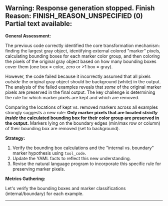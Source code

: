 Warning: Response generation stopped. Finish Reason: FINISH_REASON_UNSPECIFIED (0)
Partial text available:
---
**General Assessment:**

The previous code correctly identified the core transformation mechanism: finding the largest gray object, identifying external colored "marker" pixels, calculating bounding boxes for each marker color group, and then coloring the pixels of the original gray object based on how many bounding boxes cover them (one box = color, zero or >1 box = gray).

However, the code failed because it incorrectly assumed that all pixels *outside* the original gray object should be background (white) in the output. The analysis of the failed examples reveals that *some* of the original marker pixels are preserved in the final output. The key challenge is determining the rule for which marker pixels are kept and which are removed.

Comparing the locations of kept vs. removed markers across all examples strongly suggests a new rule: **Only marker pixels that are located *strictly inside* the calculated bounding box for their color group are preserved in the output.** Markers lying on the boundary edges (min/max row or column) of their bounding box are removed (set to background).

**Strategy:**

1.  Verify the bounding box calculations and the "internal vs. boundary" marker hypothesis using `tool_code`.
2.  Update the YAML facts to reflect this new understanding.
3.  Revise the natural language program to incorporate this specific rule for preserving marker pixels.

**Metrics Gathering:**

Let's verify the bounding boxes and marker classifications (internal/boundary) for each example.


---
